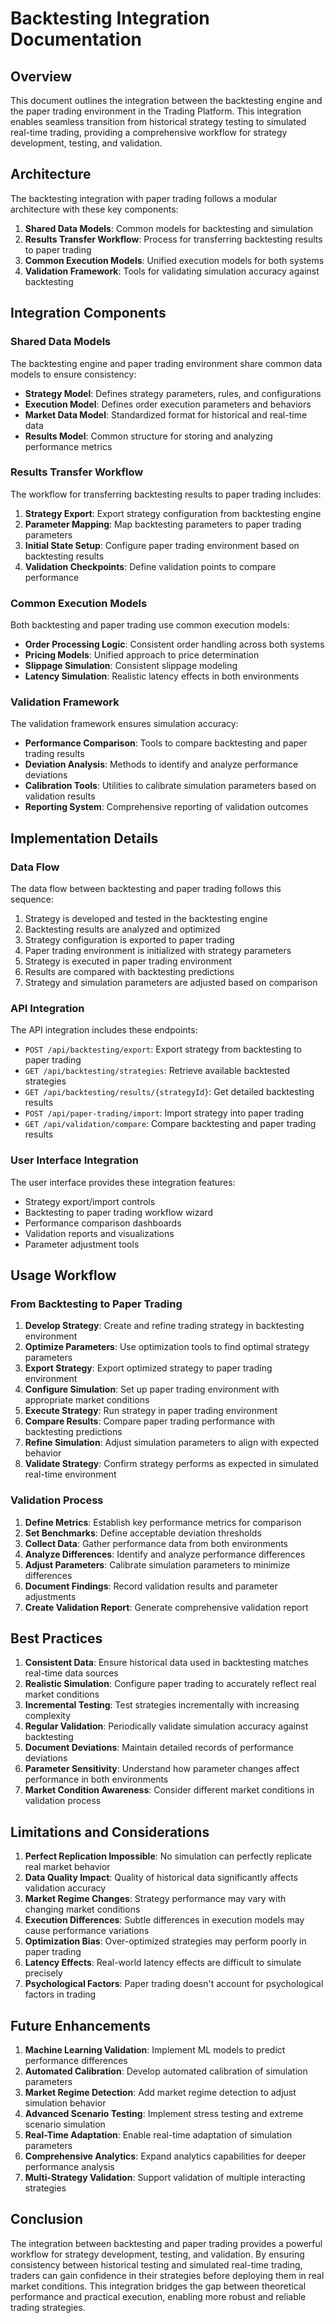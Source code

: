 # Backtesting Integration Documentation

## Overview

This document outlines the integration between the backtesting engine and the paper trading environment in the Trading Platform. This integration enables seamless transition from historical strategy testing to simulated real-time trading, providing a comprehensive workflow for strategy development, testing, and validation.

## Architecture

The backtesting integration with paper trading follows a modular architecture with these key components:

1. **Shared Data Models**: Common models for backtesting and simulation
2. **Results Transfer Workflow**: Process for transferring backtesting results to paper trading
3. **Common Execution Models**: Unified execution models for both systems
4. **Validation Framework**: Tools for validating simulation accuracy against backtesting

## Integration Components

### Shared Data Models

The backtesting engine and paper trading environment share common data models to ensure consistency:

- **Strategy Model**: Defines strategy parameters, rules, and configurations
- **Execution Model**: Defines order execution parameters and behaviors
- **Market Data Model**: Standardized format for historical and real-time data
- **Results Model**: Common structure for storing and analyzing performance metrics

### Results Transfer Workflow

The workflow for transferring backtesting results to paper trading includes:

1. **Strategy Export**: Export strategy configuration from backtesting engine
2. **Parameter Mapping**: Map backtesting parameters to paper trading parameters
3. **Initial State Setup**: Configure paper trading environment based on backtesting results
4. **Validation Checkpoints**: Define validation points to compare performance

### Common Execution Models

Both backtesting and paper trading use common execution models:

- **Order Processing Logic**: Consistent order handling across both systems
- **Pricing Models**: Unified approach to price determination
- **Slippage Simulation**: Consistent slippage modeling
- **Latency Simulation**: Realistic latency effects in both environments

### Validation Framework

The validation framework ensures simulation accuracy:

- **Performance Comparison**: Tools to compare backtesting and paper trading results
- **Deviation Analysis**: Methods to identify and analyze performance deviations
- **Calibration Tools**: Utilities to calibrate simulation parameters based on validation results
- **Reporting System**: Comprehensive reporting of validation outcomes

## Implementation Details

### Data Flow

The data flow between backtesting and paper trading follows this sequence:

1. Strategy is developed and tested in the backtesting engine
2. Backtesting results are analyzed and optimized
3. Strategy configuration is exported to paper trading
4. Paper trading environment is initialized with strategy parameters
5. Strategy is executed in paper trading environment
6. Results are compared with backtesting predictions
7. Strategy and simulation parameters are adjusted based on comparison

### API Integration

The API integration includes these endpoints:

- `POST /api/backtesting/export`: Export strategy from backtesting to paper trading
- `GET /api/backtesting/strategies`: Retrieve available backtested strategies
- `GET /api/backtesting/results/{strategyId}`: Get detailed backtesting results
- `POST /api/paper-trading/import`: Import strategy into paper trading
- `GET /api/validation/compare`: Compare backtesting and paper trading results

### User Interface Integration

The user interface provides these integration features:

- Strategy export/import controls
- Backtesting to paper trading workflow wizard
- Performance comparison dashboards
- Validation reports and visualizations
- Parameter adjustment tools

## Usage Workflow

### From Backtesting to Paper Trading

1. **Develop Strategy**: Create and refine trading strategy in backtesting environment
2. **Optimize Parameters**: Use optimization tools to find optimal strategy parameters
3. **Export Strategy**: Export optimized strategy to paper trading environment
4. **Configure Simulation**: Set up paper trading environment with appropriate market conditions
5. **Execute Strategy**: Run strategy in paper trading environment
6. **Compare Results**: Compare paper trading performance with backtesting predictions
7. **Refine Simulation**: Adjust simulation parameters to align with expected behavior
8. **Validate Strategy**: Confirm strategy performs as expected in simulated real-time environment

### Validation Process

1. **Define Metrics**: Establish key performance metrics for comparison
2. **Set Benchmarks**: Define acceptable deviation thresholds
3. **Collect Data**: Gather performance data from both environments
4. **Analyze Differences**: Identify and analyze performance differences
5. **Adjust Parameters**: Calibrate simulation parameters to minimize differences
6. **Document Findings**: Record validation results and parameter adjustments
7. **Create Validation Report**: Generate comprehensive validation report

## Best Practices

1. **Consistent Data**: Ensure historical data used in backtesting matches real-time data sources
2. **Realistic Simulation**: Configure paper trading to accurately reflect real market conditions
3. **Incremental Testing**: Test strategies incrementally with increasing complexity
4. **Regular Validation**: Periodically validate simulation accuracy against backtesting
5. **Document Deviations**: Maintain detailed records of performance deviations
6. **Parameter Sensitivity**: Understand how parameter changes affect performance in both environments
7. **Market Condition Awareness**: Consider different market conditions in validation process

## Limitations and Considerations

1. **Perfect Replication Impossible**: No simulation can perfectly replicate real market behavior
2. **Data Quality Impact**: Quality of historical data significantly affects validation accuracy
3. **Market Regime Changes**: Strategy performance may vary with changing market conditions
4. **Execution Differences**: Subtle differences in execution models may cause performance variations
5. **Optimization Bias**: Over-optimized strategies may perform poorly in paper trading
6. **Latency Effects**: Real-world latency effects are difficult to simulate precisely
7. **Psychological Factors**: Paper trading doesn't account for psychological factors in trading

## Future Enhancements

1. **Machine Learning Validation**: Implement ML models to predict performance differences
2. **Automated Calibration**: Develop automated calibration of simulation parameters
3. **Market Regime Detection**: Add market regime detection to adjust simulation behavior
4. **Advanced Scenario Testing**: Implement stress testing and extreme scenario simulation
5. **Real-Time Adaptation**: Enable real-time adaptation of simulation parameters
6. **Comprehensive Analytics**: Expand analytics capabilities for deeper performance analysis
7. **Multi-Strategy Validation**: Support validation of multiple interacting strategies

## Conclusion

The integration between backtesting and paper trading provides a powerful workflow for strategy development, testing, and validation. By ensuring consistency between historical testing and simulated real-time trading, traders can gain confidence in their strategies before deploying them in real market conditions. This integration bridges the gap between theoretical performance and practical execution, enabling more robust and reliable trading strategies.

